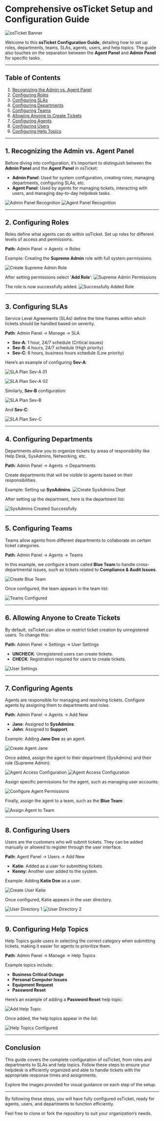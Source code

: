 # **Comprehensive osTicket Setup and Configuration Guide**

![osTicket Banner](https://github.com/KLavallais/KLavallais/blob/assets/osTicket%20Banner.png)

Welcome to this **osTicket Configuration Guide**, detailing how to set up roles, departments, teams, SLAs, agents, users, and help topics. The guide also touches on the separation between the **Agent Panel** and **Admin Panel** for specific tasks.

---

## **Table of Contents**
1. [Recognizing the Admin vs. Agent Panel](#recognizing-the-admin-vs-agent-panel)
2. [Configuring Roles](#configuring-roles)
3. [Configuring SLAs](#configuring-slas)
4. [Configuring Departments](#configuring-departments)
5. [Configuring Teams](#configuring-teams)
6. [Allowing Anyone to Create Tickets](#allowing-anyone-to-create-tickets)
7. [Configuring Agents](#configuring-agents)
8. [Configuring Users](#configuring-users)
9. [Configuring Help Topics](#configuring-help-topics)

---

## **1. Recognizing the Admin vs. Agent Panel**

Before diving into configuration, it’s important to distinguish between the **Admin Panel** and the **Agent Panel** in osTicket:

- **Admin Panel**: Used for system configuration, creating roles, managing departments, configuring SLAs, etc.
- **Agent Panel**: Used by agents for managing tickets, interacting with users, and managing day-to-day helpdesk tasks.

![Admin Panel Recognition](https://github.com/KLavallais/KLavallais/blob/assets/Recognizing%20Admin%20Panel.png)
![Agent Panel Recognition](https://github.com/KLavallais/KLavallais/blob/assets/Recognizing%20Agent%20Panel.png)

---

## **2. Configuring Roles**

Roles define what agents can do within osTicket. Set up roles for different levels of access and permissions.

**Path**: Admin Panel -> Agents -> Roles

Example: Creating the **Supreme Admin** role with full system permissions.

![Create Supreme Admin Role](https://github.com/KLavallais/KLavallais/blob/assets/Create%20Supreme%20Admin%20Role.png)

After setting permissions select '**Add Role**':
![Supreme Admin Permissions](https://github.com/KLavallais/KLavallais/blob/assets/Role%20Permissions.png)

The role is now successfully added.
![Successfully Added Role](https://github.com/KLavallais/KLavallais/blob/assets/Successfully%20Added%20Role.png)

---
## **3. Configuring SLAs**

Service Level Agreements (SLAs) define the time frames within which tickets should be handled based on severity.

**Path**: Admin Panel -> Manage -> SLA

- **Sev-A**: 1 hour, 24/7 schedule (Critical issues)
- **Sev-B**: 4 hours, 24/7 schedule (High priority)
- **Sev-C**: 8 hours, business hours schedule (Low priority)

Here’s an example of configuring **Sev-A**:

![SLA Plan Sev-A 01](https://github.com/KLavallais/KLavallais/blob/assets/SLA%20Plan%20Sev-A_0001.png)

![SLA Plan Sev-A 02](https://github.com/KLavallais/KLavallais/blob/assets/SLA%20Plan%20Sev-A_0002.png)

Similarly, **Sev-B** configuration:

![SLA Plan Sev-B](https://github.com/KLavallais/KLavallais/blob/assets/SLA%20Plan%20Sev-B.png)

And **Sev-C**:

![SLA Plan Sev-C](https://github.com/KLavallais/KLavallais/blob/assets/SLA%20Plan%20Sev-C.png)

---

## **4. Configuring Departments**

Departments allow you to organize tickets by areas of responsibility like Help Desk, SysAdmins, Networking, etc.

**Path**: Admin Panel -> Agents -> Departments

Create departments that will be visible to agents based on their responsibilities.

Example: Setting up **SysAdmins**.
![Create SysAdmins Dept](https://github.com/KLavallais/KLavallais/blob/assets/Create%20SysAdmins%20Dept%20then%20choose%20SLA%20etc.png)

After setting up the department, here is the department list:

![SysAdmins Created Successfully](https://github.com/KLavallais/KLavallais/blob/assets/SysAdmins%20Created%20Successfully.png)

---

## **5. Configuring Teams**

Teams allow agents from different departments to collaborate on certain ticket categories. 

**Path**: Admin Panel -> Agents -> Teams

In this example, we configure a team called **Blue Team** to handle cross-departmental issues, such as tickets related to **Compliance & Audit Issues**.

![Create Blue Team](https://github.com/KLavallais/KLavallais/blob/assets/Create%20Blue%20Team.png)

Once configured, the team appears in the team list:

![Teams Configured](https://github.com/KLavallais/KLavallais/blob/assets/Team%20Creation%20Completed.png)

---

## **6. Allowing Anyone to Create Tickets**

By default, osTicket can allow or restrict ticket creation by unregistered users. To change this:

**Path**: Admin Panel -> Settings -> User Settings

- **UNCHECK**: Unregistered users can create tickets.
- **CHECK**: Registration required for users to create tickets.

![User Settings](https://github.com/KLavallais/KLavallais/blob/assets/System%20Settings%20and%20Preferences.png)

---

## **7. Configuring Agents**

Agents are responsible for managing and resolving tickets. Configure agents by assigning them to departments and roles.

**Path**: Admin Panel -> Agents -> Add New

- **Jane**: Assigned to **SysAdmins**.
- **John**: Assigned to **Support**.

Example: Adding **Jane Doe** as an agent.

![Create Agent Jane](https://github.com/KLavallais/KLavallais/blob/assets/Create%20Agent_0003.png)

Once added, assign the agent to their department (SysAdmins) and their role (Supreme Admin):

![Agent Access Configuration](https://github.com/KLavallais/KLavallais/blob/assets/Create%20Agent_0004.png)
![Agent Access Configuration](https://github.com/KLavallais/KLavallais/blob/assets/Create%20Agent_0005.png)

Assign specific permissions for the agent, such as managing user accounts:

![Configure Agent Permissions](https://github.com/KLavallais/KLavallais/blob/assets/Create%20Agent_0006.png)

Finally, assign the agent to a team, such as the **Blue Team**:

![Assign Agent to Team](https://github.com/KLavallais/KLavallais/blob/assets/Create%20Agent_0007.png)

---

## **8. Configuring Users**

Users are the customers who will submit tickets. They can be added manually or allowed to register through the user interface.

**Path**: Agent Panel -> Users -> Add New

- **Katie**: Added as a user for submitting tickets.
- **Kenny**: Another user added to the system.

Example: Adding **Katie Doe** as a user.

![Create User Katie](https://github.com/KLavallais/KLavallais/blob/assets/Create%20User_0003.png)

Once configured, Katie appears in the user directory.

![User Directory 1](https://github.com/KLavallais/KLavallais/blob/assets/Create%20User_0004.png)
![User Directory 2](https://github.com/KLavallais/KLavallais/blob/assets/Katie%20and%20Kenny%20Doe.png)

---


## **9. Configuring Help Topics**

Help Topics guide users in selecting the correct category when submitting tickets, making it easier for agents to prioritize them.

**Path**: Admin Panel -> Manage -> Help Topics

Example topics include:
- **Business Critical Outage**
- **Personal Computer Issues**
- **Equipment Request**
- **Password Reset**

Here’s an example of adding a **Password Reset** help topic:

![Add Help Topic](https://github.com/KLavallais/KLavallais/blob/assets/Help%20Topics_0004.png)

Once added, the help topics appear in the list:

![Help Topics Configured](https://github.com/KLavallais/KLavallais/blob/assets/Help%20Topics_0005.png)

---

## **Conclusion**

This guide covers the complete configuration of osTicket, from roles and departments to SLAs and help topics. Follow these steps to ensure your helpdesk is efficiently organized and able to handle tickets with the appropriate response times and assignments.

Explore the images provided for visual guidance on each step of the setup.

--- 

By following these steps, you will have fully configured osTicket, ready for agents, users, and departments to function efficiently.

Feel free to clone or fork the repository to suit your organization’s needs.
